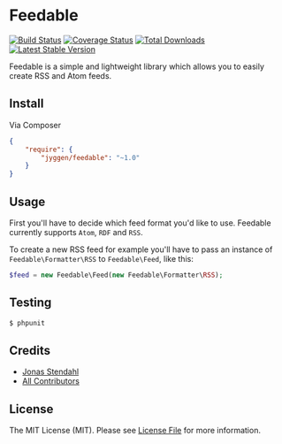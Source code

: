 # Feedable

[![Build Status](https://travis-ci.org/jyggen/feedable.png?branch=master)](https://travis-ci.org/jyggen/feedable)
[![Coverage Status](https://coveralls.io/repos/jyggen/feedable/badge.png)](https://coveralls.io/r/jyggen/feedable)
[![Total Downloads](https://poser.pugx.org/jyggen/feedable/downloads.png)](https://packagist.org/packages/jyggen/feedable)
[![Latest Stable Version](https://poser.pugx.org/jyggen/feedable/v/stable.png)](https://packagist.org/packages/jyggen/feedable)

Feedable is a simple and lightweight library which allows you to easily create RSS and Atom feeds.


## Install

Via Composer

``` json
{
    "require": {
        "jyggen/feedable": "~1.0"
    }
}
```


## Usage

First you'll have to decide which feed format you'd like to use. Feedable currently supports `Atom`, `RDF` and `RSS`.

To create a new RSS feed for example you'll have to pass an instance of `Feedable\Formatter\RSS` to `Feedable\Feed`, like this:

``` php
$feed = new Feedable\Feed(new Feedable\Formatter\RSS);
```


## Testing

``` bash
$ phpunit
```


## Credits

- [Jonas Stendahl](https://github.com/jyggen)
- [All Contributors](https://github.com/jyggen/feedable/contributors)


## License

The MIT License (MIT). Please see [License File](https://github.com/jyggen/feedable/blob/master/LICENSE) for more information.
